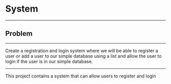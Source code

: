 # System

---
## Problem

---
Create a registration and login system where we will be able to register a user or add a user to our simple database using a list
and allow the user to login if the user is in our simple database.

---

This project contains a system that can allow users to register and login 
